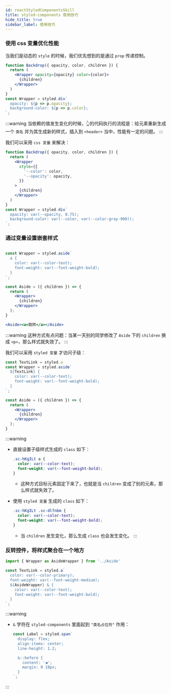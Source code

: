 ```yaml
---
id: reactStyledComponentsSkill
title: styled-components 使用技巧
hide_title: true
sidebar_label: 使用技巧
---
```


### 使用 css 变量优化性能

当我们是动态的 `style` 的时候，我们优先想到的是通过 `prop` 传递控制。

```jsx
function Backdrop({ opacity, color, children }) {
  return (
    <Wrapper opacity={opacity} color={color}>
      {children}
    </Wrapper>
  )
}
const Wrapper = styled.div`
  opacity: ${p => p.opacity};
  background-color: ${p => p.color};
`;
```

:::warning
当依赖的值发生变化的时候，👆的代码执行的流程是：给元素重新生成一个 `类名` 并为其生成新的样式，插入到 `<header>` 当中，性能有一定的问题。
:::

我们可以采用 `css 变量` 来解决：

```jsx
function Backdrop({ opacity, color, children }) {
  return (
    <Wrapper
      style={{
        '--color': color,
        '--opacity': opacity,
      }}
    >
      {children}
    </Wrapper>
  )
}
const Wrapper = styled.div`
  opacity: var(--opacity, 0.75);
  background-color: var(--color, var(--color-gray-900));
`;
```

### 通过变量设置嵌套样式

```jsx {3,17}

const Wrapper = styled.aside`
  a {
    color: var(--color-text);
    font-weight: var(--font-weight-bold);
  }
`;

const Aside = ({ children }) => {
  return (
    <Wrapper>
      {children}
    </Wrapper>
  );
}

<Aside><a>跳转</a></Aside>
```

:::warning
这种方式有点问题：当某一天别的同学修改了 `Aside` 下的 `children` 换成 `<p>`，那么样式就失效了。
:::

我们可以采用 `styled 变量` 才访问子级：

```jsx {3}
const TextLink = styled.a
const Wrapper = styled.aside`
  ${TextLink} {
    color: var(--color-text);
    font-weight: var(--font-weight-bold);
  }
`;

const Aside = ({ children }) => {
  return (
    <Wrapper>
      {children}
    </Wrapper>
  );
}
```

:::warning
- 直接设置子级样式生成的 `class` 如下：

  ```css
  .sc-hKgILt a {
    color: var(--color-text);
    font-weight: var(--font-weight-bold);
  }
  ```

  - 这种方式目标元素固定下来了，也就是当 `children` 变成了别的元素，那么样式就失效了。

- 使用 `styled 变量` 生成的 `class` 如下：

  ```css
  .sc-hKgILt .sc-dlfnbm {
    color: var(--color-text);
    font-weight: var(--font-weight-bold);
  }
  ```

  - 当 `children` 发生变化，那么生成 `class` 也会发生变化。
:::

### 反转控件，将样式聚合在一个地方

```jsx {6}
import { Wrapper as AsideWrapper } from '../Aside'

const TextLink = styled.a`
  color: var(--color-primary);
  font-weight: var(--font-weight-medium);
  ${AsideWrapper} & {
    color: var(--color-text);
    font-weight: var(--font-weight-bold);
  }
`;
```

:::warning
- `&` 字符在 `styled-components` 里面起到 `"类名占位符"` 作用：

  ```jsx {6}
  const Label = styled.span`
    display: flex;
    align-items: center;
    line-height: 1.2;

    &::before {
      content: '◀';
      margin: 0 10px;
    }
  `;
  ```

:::
